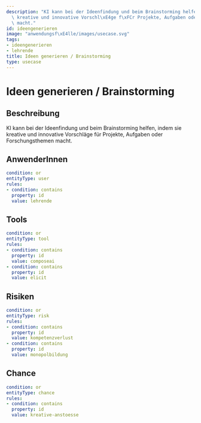```yaml
---
description: "KI kann bei der Ideenfindung und beim Brainstorming helfen, indem sie\
  \ kreative und innovative Vorschl\xE4ge f\xFCr Projekte, Aufgaben oder Forschungsthemen\
  \ macht."
id: ideengenerieren
image: "anwendungsf\xE4lle/images/usecase.svg"
tags:
- ideengenerieren
- lehrende
title: Ideen generieren / Brainstorming
type: usecase
---
```



# Ideen generieren / Brainstorming

## Beschreibung

KI kann bei der Ideenfindung und beim Brainstorming helfen, indem sie kreative und innovative Vorschläge für Projekte, Aufgaben oder Forschungsthemen macht.

## AnwenderInnen

```yaml
condition: or
entityType: user
rules:
- condition: contains
  property: id
  value: lehrende
```



## Tools

```yaml
condition: or
entityType: tool
rules:
- condition: contains
  property: id
  value: composeai
- condition: contains
  property: id
  value: elicit
```



## Risiken

```yaml
condition: or
entityType: risk
rules:
- condition: contains
  property: id
  value: kompetenzverlust
- condition: contains
  property: id
  value: monopolbildung
```



## Chance

```yaml
condition: or
entityType: chance
rules:
- condition: contains
  property: id
  value: kreative-anstoesse
```

